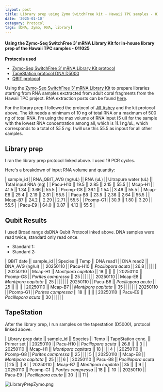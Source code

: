 ```yaml
---
layout: post
title: Library prep using Zymo SwitchFree kit - Hawaii TPC samples - 011025
date: '2025-01-10'
category: Protocol
tags: [DNA, Zymo, RNA, library]
---
```


#### Using the Zymo-Seq SwitchFree 3′ mRNA Library Kit for in-house library prep of the Hawaii TPC samples - 011025

**Protocols used**
- [Zymo-Seq SwitchFree 3′ mRNA Library Kit protocol](https://github.com/FScucchia-LabNotebooks/FScucchia_Putnam_Lab_Notebook/blob/master/protocols/_r3008_r3009__zymo_seq_switchfree_3_mrna_library_kit.pdf)
- [TapeStation protocol DNA D5000](https://github.com/meschedl/MESPutnam_Open_Lab_Notebook/blob/master/_posts/2019-07-30-DNA-Tapestation.md)
- [QBIT protocol](https://github.com/meschedl/MESPutnam_Open_Lab_Notebook/blob/master/_posts/2019-03-08-Qubit-Protocol.md)

Using the [Zymo-Seq SwitchFree 3′ mRNA Library Kit](https://www.zymoresearch.com/products/zymo-seq-switchfree-3-mrna-library-kit) to prepare libraries starting from RNA samples exctracted from adult coral fragments from the Hawaii TPC project. RNA extraction posts can be found [here](https://fscucchia-labnotebooks.github.io/FScucchia_Putnam_Lab_Notebook/DNA-RNA-Hawaii-TPCA-Summary/).

For the library prep I followed the protocol of [Jill Ashey](https://github.com/JillAshey/JillAshey_Putnam_Lab_Notebook/blob/master/_posts/2024-03-29-Zymo-SwitchFree.md) and the kit protocol above.
The kit needs a minimum of 10 ng of total RNA or a maximum of 500 ng of total RNA. I'm using the max volume of RNA input (5 ul) for the sample with the lowest RNA concentration among all, which is 11.1 ng/uL, which corresponds to a total of _55.5 ng_. I will use this 55.5 as inpout for all other samples. 

## Library prep
I ran the library prep protocol linked above. I used 19 PCR cycles.

Here's a breakdown of input RNA volume and quantity:

| sample_id || RNA_QBIT_AVG (ng/uL) || RNA (uL) || Ultrapure water (uL) || Total input RNA (ng) |
| Pacu-H10      ||   19.5           ||    2.85     ||        2.15             ||        55.5          |
| Mcap-H1      ||    41.5           ||    1.34     ||        3.66             ||        55.5          |
| Pcomp-G8      ||   36.1           ||    1.54     ||        3.46             ||        55.5          |
| Mcap-E8      ||    25.4           ||    2.19     ||        2.81             ||        55.5          |
| Pacu-B8      ||    23.5           ||    2.36     ||        2.64             ||        55.5          |
| Mcap-B7      ||    24.2           ||    2.29     ||        2.71             ||        55.5          |
| Pcomp-G1     ||   30.9           ||    1.80     ||        3.20             ||        55.5          |
| Pacu-E9      ||   64.0           ||    0.87     ||        4.13             ||        55.5          |


## Qubit Results
I used Broad range dsDNA Qubit Protocol inked above. DNA samples were read twice, standard only read once.

- Standard 1: 
- Standard 2: 

| QBIT date  || sample_id  ||     Species       || Temp   ||  DNA read1 || DNA read2  || DNA_AVG (ng/ul) |
|  20250110  || Pacu-H10   || *Pocillopora acuta*  || 26.8   ||      ||               ||
|  20250110  || Mcap-H1    || *Montipora capitata* || 18     ||     ||               ||
|  20250110    || Pcomp-G8   || *Porites compressa*  ||  25   ||    ||               ||
|  20250110    || Mcap-E8    || *Montipora capitata* ||  25   ||    ||               ||
|  20250110    || Pacu-B8    || *Pocillopora acuta*  ||  25   ||    ||               ||
|  20250110    || Mcap-B7    || *Montipora capitata* ||  35   ||     ||              ||
|  20250110    || Pcomp-G1   || *Porites compressa*  ||  18   ||    ||              ||
|  20250110    || Pacu-E9    || *Pocillopora acuta*  ||  30   ||    ||              ||


## TapeStation
After the library prep, I run samples on the tapestation (D5000), protocol linked above.

| Library prep date  || sample_id  ||     Species       || Temp   ||    TapeStation conc.     ||   Primer set  |
|  20250110  || Pacu-H10   || *Pocillopora acuta*  || 26.8      ||                         ||    3           |
|  20250110  || Mcap-H1    || *Montipora capitata* || 18       ||                          ||   4            |
|  20250110    || Pcomp-G8   || *Porites compressa*  ||  25      ||                         ||   5            |
|  20250110    || Mcap-E8    || *Montipora capitata* ||  25      ||                         ||   6            |
|  20250110    || Pacu-B8    || *Pocillopora acuta*  ||  25      ||                         ||   8            |
|  20250110    || Mcap-B7    || *Montipora capitata* ||  35      ||                         ||   9            |
|  20250110    || Pcomp-G1   || *Porites compressa*  ||  18      ||                        ||   10            |
|  20250110    || Pacu-E9    || *Pocillopora acuta*  ||  30      ||                        ||   11            |

![LibraryPrepZymo.png](https://github.com/FScucchia-LabNotebooks/FScucchia_Putnam_Lab_Notebook/blob/master/images/LibraryPrepZymo.png?raw=true)

